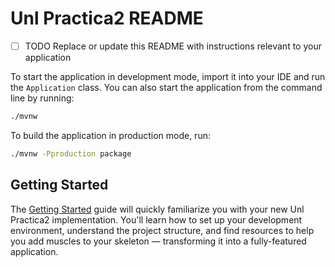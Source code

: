 # Unl Practica2 README

- [ ] TODO Replace or update this README with instructions relevant to your application

To start the application in development mode, import it into your IDE and run the `Application` class. 
You can also start the application from the command line by running: 

```bash
./mvnw
```

To build the application in production mode, run:

```bash
./mvnw -Pproduction package
```

## Getting Started

The [Getting Started](https://vaadin.com/docs/latest/getting-started) guide will quickly familiarize you with your new
Unl Practica2 implementation. You'll learn how to set up your development environment, understand the project 
structure, and find resources to help you add muscles to your skeleton — transforming it into a fully-featured 
application.
